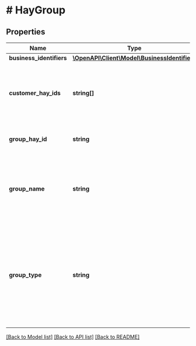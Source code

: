 # # HayGroup

## Properties

Name | Type | Description | Notes
------------ | ------------- | ------------- | -------------
**business_identifiers** | [**\OpenAPI\Client\Model\BusinessIdentifiers**](BusinessIdentifiers.md) |  | [optional]
**customer_hay_ids** | **string[]** | Unique identifiers (UUID) of the Customer(s) associated to this Group | [optional]
**group_hay_id** | **string** | Unique identifier (UUID) of the Group | [optional]
**group_name** | **string** | Name of the Group, if not provided a generic name associated with the client will be generated | [optional]
**group_type** | **string** | Group type. Possible values:  * **BUSINESS**: Non-individual / joint entity  * **PERSONAL**: Joint account entity (default if no option selected) | [optional]

[[Back to Model list]](../../README.md#models) [[Back to API list]](../../README.md#endpoints) [[Back to README]](../../README.md)
